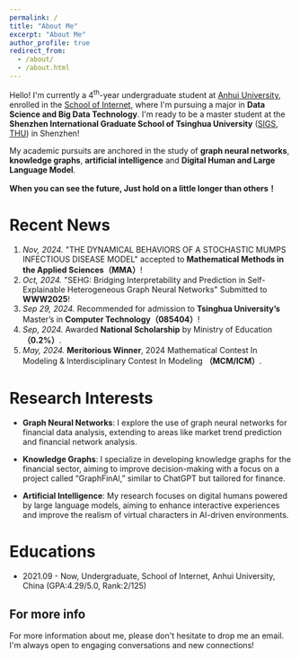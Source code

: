 ```yaml
---
permalink: /
title: "About Me"
excerpt: "About Me"
author_profile: true
redirect_from: 
  - /about/
  - /about.html
---
```


Hello! I'm currently a 4<sup>th</sup>-year undergraduate student at [Anhui University](https://www.ahu.edu.cn/), enrolled in the [School of Internet](https://si.ahu.edu.cn/), where I'm pursuing a major in **Data Science and Big Data Technology**. I'm ready to be a master student at the **Shenzhen International Graduate School of Tsinghua University** ([SIGS](https://www.sigs.tsinghua.edu.cn/), [THU](https://www.tsinghua.edu.cn/)) in Shenzhen!

My academic pursuits are anchored in the study of **graph neural networks**, **knowledge graphs**, **artificial intelligence** and **Digital Human and Large Language Model**. 

**When you can see the future, Just hold on a little longer than others！**

Recent News
======
1. *Nov, 2024.* "THE DYNAMICAL BEHAVIORS OF A STOCHASTIC MUMPS INFECTIOUS DISEASE MODEL" accepted to **Mathematical Methods in the Applied Sciences（MMA）**!
2. *Oct, 2024.* "SEHG: Bridging Interpretability and Prediction in Self-Explainable Heterogeneous Graph Neural Networks" Submitted to **WWW2025**!
3. *Sep 29, 2024.* Recommended for admission to **Tsinghua University’s** Master’s in **Computer Technology（085404）**!
4. *Sep, 2024.* Awarded **National Scholarship** by Ministry of Education **（0.2%）**.
5. *May, 2024.* **Meritorious Winner**, 2024 Mathematical Contest In Modeling & Interdisciplinary Contest In Modeling **（MCM/ICM）**.
<!-- 6. *Nov, 2023.* **National Second Prize**, ChinaUndergraduate Mathematical Contest in Modelling（CUMCM）. -->
<!-- 7. *Oct, 2023.* Awarded **National Scholarship** by Ministry of Education（0.2%）. -->

Research Interests
======
- **Graph Neural Networks**: I explore the use of graph neural networks for financial data analysis, extending to areas like market trend prediction and financial network analysis.

- **Knowledge Graphs**: I specialize in developing knowledge graphs for the financial sector, aiming to improve decision-making with a focus on a project called “GraphFinAl,” similar to ChatGPT but tailored for finance.

- **Artificial Intelligence**: My research focuses on digital humans powered by large language models, aiming to enhance interactive experiences and improve the realism of virtual characters in AI-driven environments.

Educations
======
- 2021.09 - Now, Undergraduate, School of Internet, Anhui University, China (GPA:4.29/5.0, Rank:2/125)

For more info
------
For more information about me, please don't hesitate to drop me an email. I'm always open to engaging conversations and new connections!

<script type="text/javascript" id="clustrmaps" src="//clustrmaps.com/map_v2.js?d=iWZNlAh7-GBW2ofRciRtIPLAhdYW39-yf2XFem63TQU&cl=ffffff&w=a"></script>

